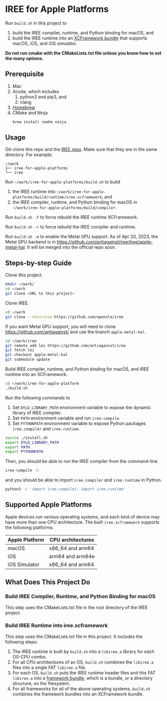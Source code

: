 # IREE for Apple Platforms

Run `build.sh` in this project to

1. build the IREE compiler, runtime, and Python binding for macOS, and
1. build the IREE runtime into an [XCFramework bundle](https://developer.apple.com/documentation/xcode/creating-a-multi-platform-binary-framework-bundle) that supports macOS, iOS, and iOS simulator.

**Do not run cmake with the CMakeLists.txt file unless you know how to set the many options.**

## Prerequisite

1. Mac
1. Xcode, which includes
   1. python3 and pip3, and
   1. clang
1. [Homebrew](https://brew.sh/)
1. CMake and Ninja
   ```bash
   brew install cmake ninja
   ```

## Usage

Git-clone this repo and the [IREE repo](https://github.com/openxla/iree/). Make sure that they are in the same directory.  For example:

```
~/work
├── iree-for-apple-platforms
└── iree
```

Run `~/work/iree-for-apple-platforms/build.sh` to build

1. the IREE runtime into `~/work/iree-for-apple-platforms/build/runtime/iree.xcframework`, and
1. the IREE compiler, runtime, and Python binding for macOS in `~/work/iree-for-apple-platforms/build/compiler`.

Run `build.sh -f` to force rebuild the IREE runtime XCFramework.

Run `build.sh -r` to force rebuild the IREE compiler and runtime.

Run `build.sh -m` to enable the Metal GPU support. As of Apr 20, 2023, the Metal GPU backend is in https://github.com/antiagainst/iree/tree/apple-metal-hal. It will be merged into the official repo soon.

## Steps-by-step Guide

Clone this project.
```bash
mkdir ~/work/
cd ~/work
git clone <URL to this project>
```

Clone IREE.
```bash
cd ~/work
git clone --recursive https://github.com/openxla/iree
```

If you want Metal GPU support, you will need to clone https://github.com/antiagainst/ and use the branch `apple-metal-hal`.
```bash
cd ~/work/iree
git remote add lei https://github.com/antiagainst/iree
git fetch lei
git checkout apple-metal-hal
git submodule update
```

Build IREE compiler, runtime, and Python binding for macOS, and IREE runtime into an XCFramework.
```bash
cd ~/work/iree-for-apple-platform
./build.sh
```

Run the following commands to
1. Set `DYLD_LIBRARY_PATH` environment variable to expose the dynamic library of IREE compiler.
1. Set `PATH` environment variable and run `iree-compile`.
1. Set `PYTHONPATH` environment variable to expose Python packages `iree.compiler` and `iree.runtime`.
```bash
source ./install.sh
export DYLD_LIBRARY_PATH
export PATH
export PYTHONPATH
```

Then, you should be able to run the IREE compiler from the command-line.
```bash
iree-compile -h
```

and you should be able to import `iree.compiler` and `iree.runtime` in Python.
```bash
python3 -c 'import iree.compiler; import iree.runtime'
```

## Supported Apple Platforms

Apple devices run various operating systems, and each kind of device may have more than one CPU architecture.  The built `iree.xcframework` supports the following platforms:

| Apple Platform | CPU architectures |
| -------------- | ----------------- |
| macOS          | x86_64 and arm64  |
| iOS            | arm64 and arm64e  |
| iOS Simulator  | x86_64 and arm64  |

## What Does This Project Do

### Build IREE Compiler, Runtime, and Python Binding for macOS

This step uses the CMakeLists.txt file in the root directory of the IREE project.

### Build IREE Runtime into iree.xcframework

This step uses the CMakeLists.txt file in this project.  It includes the following steps:

1. The IREE runtime is built by `build.sh` into a `libiree.a` library for each OS-CPU combo.
1. For all CPU architectures of an OS, `build.sh` combines the `libiree.a` files into a single FAT `libiree.a` file.
1. For each OS, `build.sh` puts the IREE runtime header files and this FAT `libiree.a` into a [framework bundle](https://developer.apple.com/library/archive/documentation/MacOSX/Conceptual/BPFrameworks/Concepts/WhatAreFrameworks.html), which is a bundle, or a directory structure, on the filesystem.
1. For all frameworks for all of the above operating systems, `build.sh` combines the framework bundles into an XCFramework bundle.
